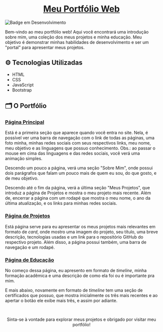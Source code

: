 <h1 align="center"><a href="https://kauassilva.github.io/Portfolio/" target="_blank">Meu Portfólio Web</a></h1>

![Badge em Desenvolvimento](http://img.shields.io/static/v1?label=STATUS&message=CONCLUÍDO&color=GREEN&style=for-the-badge)

Bem-vindo ao meu portfólio web! Aqui você encontrará uma introdução sobre mim, uma coleção dos meus projetos e minha educação. Meu objetivo é demonstrar minhas habilidades de desenvolvimento e ser um "portal" para apresentar meus projetos.


## ⚙️ Tecnologias Utilizadas
* HTML
* CSS
* JavaScript
* Bootstrap


## 🗂️ O Portfólio

### [Página Principal](https://kauassilva.github.io/Portfolio/)
<!-- picture -->
Está é a primeira seção que aparece quando você entra no site. Nela, é possível ver uma barra de navegação com o link de todas as páginas, uma foto minha, minhas redes sociais com seus respectivos links, meu nome, meu objetivo e as linguagens que possuo conhecimento.
Obs.: ao passar o mouse em cima das linguagens e das redes sociais, você verá uma animação simples.

<!-- picture -->
Descendo um pouco a página, verá uma seção "Sobre Mim", onde possui dois parágrafos que falam um pouco mais de quem eu sou, do que gosto, e de meu objetivo.

<!-- picture -->
Descendo até o fim da página, verá a última seção "Meus Projetos", que introduz a página de Projetos e mostra o meu projeto mais recente. Além de, encerrar a página com um rodapé que mostra o meu nome, o ano da última atualização, e os links para minhas redes sociais.

### [Página de Projetos](https://kauassilva.github.io/Portfolio/pages/project.html)
<!-- picture -->
Está página serve para eu apresentar os meus projetos mais relevantes em formato de <em>card</em>, onde mostro uma imagem do projeto, seu título, uma breve descrição, tecnologias usadas e um link para o repositório GitHub do respectivo projeto. Além disso, a página possui também, uma barra de navegação e um rodapé.

### [Página de Educação](https://kauassilva.github.io/Portfolio/pages/education.html)
<!-- picture -->
No começo dessa página, eu apresento em formato de <em>timeline</em>, minha formação acadêmica e uma descrição de como ela foi ou é importante pra mim.

<!-- picture -->
E mais abaixo, novamente em formato de <em>timeline</em> tem uma seção de certificados que possuo, que mostra inicialmente os três mais recentes e ao apertar o botão ele exibe mais três, e assim por adiante.

<br>
<p align="center">Sinta-se à vontade para explorar meus projetos e obrigado por visitar meu portfólio!</p>
